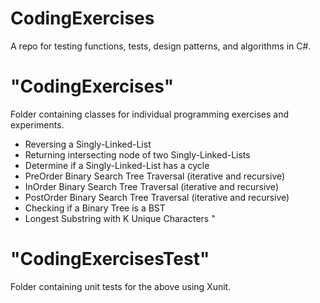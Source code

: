 # CodingExercises
A repo for testing functions, tests, design patterns, and algorithms in C#.

# "CodingExercises"
Folder containing classes for individual programming exercises and experiments.

- Reversing a Singly-Linked-List
- Returning intersecting node of two Singly-Linked-Lists
- Determine if a Singly-Linked-List has a cycle
- PreOrder Binary Search Tree Traversal (iterative and recursive)
- InOrder Binary Search Tree Traversal (iterative and recursive)
- PostOrder Binary Search Tree Traversal (iterative and recursive)
- Checking if a Binary Tree is a BST
- Longest Substring with K Unique Characters
"
# "CodingExercisesTest"
Folder containing unit tests for the above using Xunit.
